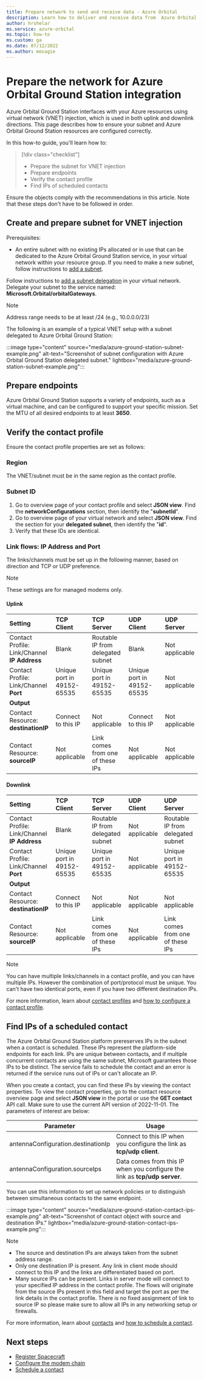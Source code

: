 ```yaml
---
title: Prepare network to send and receive data - Azure Orbital
description: Learn how to deliver and receive data from  Azure Orbital. Ensure your subnet and Azure Orbital Ground Station resources are configured correctly
author: hrshelar
ms.service: azure-orbital
ms.topic: how-to
ms.custom: ga
ms.date: 07/12/2022
ms.author: mosagie
---
```


# Prepare the network for Azure Orbital Ground Station integration

Azure Orbital Ground Station interfaces with your Azure resources using virtual network (VNET) injection, which is used in both uplink and downlink directions. This page describes how to ensure your subnet and Azure Orbital Ground Station resources are configured correctly.

In this how-to guide, you'll learn how to:

> [!div class="checklist"]
> * Prepare the subnet for VNET injection
> * Prepare endpoints
> * Verify the contact profile
> * Find IPs of scheduled contacts

Ensure the objects comply with the recommendations in this article. Note that these steps don't have to be followed in order.

## Create and prepare subnet for VNET injection

Prerequisites:
- An entire subnet with no existing IPs allocated or in use that can be dedicated to the Azure Orbital Ground Station service, in your virtual network within your resource group. If you need to make a new subnet, follow instructions to [add a subnet](../virtual-network/virtual-network-manage-subnet.md?tabs=azure-portal#add-a-subnet).

Follow instructions to [add a subnet delegation](../virtual-network/manage-subnet-delegation.md#delegate-a-subnet-to-an-azure-service) in your virtual network. Delegate your subnet to the service named: **Microsoft.Orbital/orbitalGateways**.

> [!NOTE]
>  Address range needs to be at least /24 (e.g., 10.0.0.0/23)

The following is an example of a typical VNET setup with a subnet delegated to Azure Orbital Ground Station:

:::image type="content" source="media/azure-ground-station-subnet-example.png" alt-text="Screenshot of subnet configuration with Azure Orbital Ground Station delegated subnet." lightbox="media/azure-ground-station-subnet-example.png":::

## Prepare endpoints

Azure Orbital Ground Station supports a variety of endpoints, such as a virtual machine, and can be configured to support your specific mission. Set the MTU of all desired endpoints to at least **3650**. 

## Verify the contact profile

Ensure the contact profile properties are set as follows:

### Region
The VNET/subnet must be in the same region as the contact profile.

### Subnet ID
1. Go to overview page of your contact profile and select **JSON view**. Find the **networkConfigurations** section, then identify the "**subnetId**".
2. Go to overview page of your virtual network and select **JSON view**. Find the section for your **delegated subnet**, then identify the "**id**".
3. Verify that these IDs are identical.

### Link flows: IP Address and Port

The links/channels must be set up in the following manner, based on direction and TCP or UDP preference.

> [!NOTE]
> These settings are for managed modems only.

#### Uplink

| Setting                                      | TCP Client                 | TCP Server                           | UDP Client                 | UDP Server     |
|:---------------------------------------------|:---------------------------|:-------------------------------------|:---------------------------|:---------------|
| Contact Profile: Link/Channel **IP Address** | Blank                      | Routable IP from delegated subnet    | Blank                      | Not applicable |
| Contact Profile: Link/Channel **Port**       | Unique port in 49152-65535 | Unique port in 49152-65535           | Unique port in 49152-65535 | Not applicable |
| **Output**                                   |                            |                                      |                            |                |
| Contact Resource: **destinationIP**          | Connect to this IP         | Not applicable                       | Connect to this IP         | Not applicable |
| Contact Resource: **sourceIP**               | Not applicable             | Link comes from one of these IPs     | Not applicable             | Not applicable |

#### Downlink

| Setting                                      | TCP Client                 | TCP Server                        | UDP Client     | UDP Server                        |
|:---------------------------------------------|:---------------------------|:----------------------------------|:---------------|:----------------------------------|
| Contact Profile: Link/Channel **IP Address** | Blank                      | Routable IP from delegated subnet | Not applicable | Routable IP from delegated subnet |
| Contact Profile: Link/Channel **Port**       | Unique port in 49152-65535 | Unique port in 49152-65535        | Not applicable | Unique port in 49152-65535        |
| **Output**                                   |                            |                                   |                |                                   |
| Contact Resource: **destinationIP**          | Connect to this IP         | Not applicable                    | Not applicable | Not applicable                    |
| Contact Resource: **sourceIP**               | Not applicable             | Link comes from one of these IPs  | Not applicable | Link comes from one of these IPs  |

> [!NOTE]
> You can have multiple links/channels in a contact profile, and you can have multiple IPs. However the combination of port/protocol must be unique. You can't have two identical ports, even if you have two different destination IPs. 

For more information, learn about [contact profiles](/azure/orbital/concepts-contact-profile) and [how to configure a contact profile](/azure/orbital/contact-profile).

## Find IPs of a scheduled contact

The Azure Orbital Ground Station platform prereserves IPs in the subnet when a contact is scheduled. These IPs represent the platform-side endpoints for each link. IPs are unique between contacts, and if multiple concurrent contacts are using the same subnet, Microsoft guarantees those IPs to be distinct. The service fails to schedule the contact and an error is returned if the service runs out of IPs or can't allocate an IP.

When you create a contact, you can find these IPs by viewing the contact properties. 
To view the contact properties, go to the contact resource overview page and select **JSON view** in the portal or use the **GET contact** API call. Make sure to use the current API version of 2022-11-01. The parameters of interest are below:

| **Parameter**                      | **Usage**                                                                      |
|------------------------------------|--------------------------------------------------------------------------------|
| antennaConfiguration.destinationIp | Connect to this IP when you configure the link as **tcp/udp client**.          |
| antennaConfiguration.sourceIps     | Data comes from this IP when you configure the link as **tcp/udp server**. |

You can use this information to set up network policies or to distinguish between simultaneous contacts to the same endpoint.

:::image type="content" source="media/azure-ground-station-contact-ips-example.png" alt-text="Screenshot of contact object with source and destination IPs." lightbox="media/azure-ground-station-contact-ips-example.png":::

> [!NOTE]
> - The source and destination IPs are always taken from the subnet address range.
> - Only one destination IP is present. Any link in client mode should connect to this IP and the links are differentiated based on port.
> - Many source IPs can be present. Links in server mode will connect to your specified IP address in the contact profile. The flows will originate from the source IPs present in this field and target the port as per the link details in the contact profile. There is no fixed assignment of link to source IP so please make sure to allow all IPs in any networking setup or firewalls. 

For more information, learn about [contacts](/azure/orbital/concepts-contact) and [how to schedule a contact](/azure/orbital/schedule-contact).

## Next steps

- [Register Spacecraft](register-spacecraft.md)
- [Configure the modem chain](modem-chain.md)
- [Schedule a contact](schedule-contact.md)
